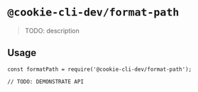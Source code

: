 # `@cookie-cli-dev/format-path`

> TODO: description

## Usage

```
const formatPath = require('@cookie-cli-dev/format-path');

// TODO: DEMONSTRATE API
```
